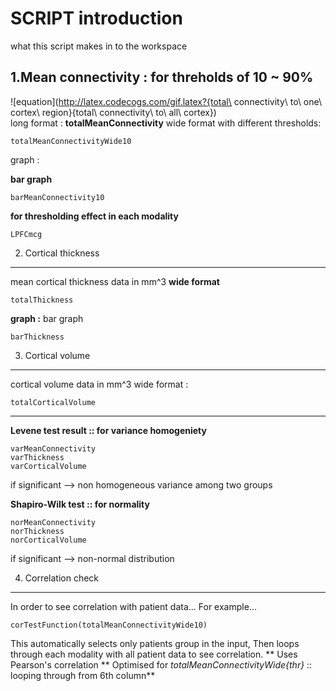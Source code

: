 SCRIPT introduction 
===================
what this script makes in to the workspace


1.Mean connectivity : for threholds of 10 ~ 90%
-----------------------------------------------
![equation](http://latex.codecogs.com/gif.latex?{total\ connectivity\ to\ one\ cortex\ region}{total\ connectivity\ to\ all\ cortex})   
long format :
**totalMeanConnectivity**
   wide format with different thresholds: 
```
totalMeanConnectivityWide10 
```
   graph :

**bar graph**

```
barMeanConnectivity10
```
**for thresholding effect in each modality**

```
LPFCmcg
```




2. Cortical thickness
--------------------
   mean cortical thickness data in mm^3
**wide format**
```
totalThickness
```
**graph :**
bar graph 
```
barThickness
```

3. Cortical volume   
--------------------
   cortical volume data in mm^3
   wide format : 
```
totalCorticalVolume
```

  -------------------------------------------------------------------------
**Levene test result :: for variance homogeniety**

```
varMeanConnectivity
varThickness
varCorticalVolume
```
if significant --> non homogeneous variance among two groups
        

**Shapiro-Wilk test :: for normality**
```
norMeanConnectivity
norThickness
norCorticalVolume
```
if significant --> non-normal distribution


4. Correlation check
--------------------
In order to see correlation with patient data...
For example...
```
corTestFunction(totalMeanConnectivityWide10)
```
This automatically selects only patients group in the input,
Then loops through each modality with all patient data to see correlation.
** Uses Pearson's correlation
** Optimised for *totalMeanConnectivityWide{thr}* 
:: looping through from 6th column**




